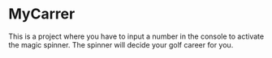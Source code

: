 # MyCarrer
This is a project where you have to input a number in the console to activate the magic spinner. The spinner will decide your golf career for you. 
